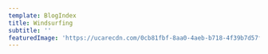 ```yaml
---
template: BlogIndex
title: Windsurfing
subtitle: ''
featuredImage: 'https://ucarecdn.com/0cb81fbf-8aa0-4aeb-b718-4f39b7d57f10/'
---
```


